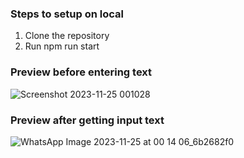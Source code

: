 ### Steps to setup on local
1. Clone the repository
2. Run npm run start

### Preview before entering text 
![Screenshot 2023-11-25 001028](https://github.com/Mitsuha-9/comic-creator-web-app/assets/99747611/5f88d91d-b457-464c-bbd9-54dd9819bdfd)

### Preview after getting input text
![WhatsApp Image 2023-11-25 at 00 14 06_6b2682f0](https://github.com/Mitsuha-9/comic-creator-web-app/assets/99747611/8e0bded7-b4f9-4b36-8723-cdb260584fe9)

